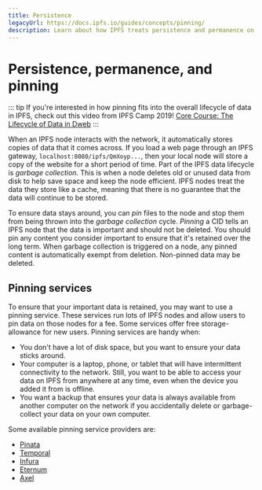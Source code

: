 ```yaml
---
title: Persistence
legacyUrl: https://docs.ipfs.io/guides/concepts/pinning/
description: Learn about how IPFS treats persistence and permanence on the web and how pinning can help keep data from being discarded.
---
```


# Persistence, permanence, and pinning

::: tip
If you're interested in how pinning fits into the overall lifecycle of data in IPFS, check out this video from IPFS Camp 2019! [Core Course: The Lifecycle of Data in Dweb](https://www.youtube.com/watch?v=fLUq0RkiTBA)
:::

When an IPFS node interacts with the network, it automatically stores copies of data that it comes across. If you load a web page through an IPFS gateway, `localhost:8080/ipfs/QmXoyp...`, then your local node will store a copy of the website for a short period of time. Part of the IPFS data lifecycle is _garbage collection_. This is when a node deletes old or unused data from disk to help save space and keep the node efficient. IPFS nodes treat the data they store like a cache, meaning that there is no guarantee that the data will continue to be stored.

To ensure data stays around, you can _pin_ files to the node and stop them from being thrown into the _garbage collection_ cycle. _Pinning_ a CID tells an IPFS node that the data is important and should not be deleted. You should pin any content you consider important to ensure that it's retained over the long term. When garbage collection is triggered on a node, any pinned content is automatically exempt from deletion. Non-pinned data may be deleted.

## Pinning services

To ensure that your important data is retained, you may want to use a pinning service. These services run lots of IPFS nodes and allow users to pin data on those nodes for a fee. Some services offer free storage-allowance for new users. Pinning services are handy when:

- You don't have a lot of disk space, but you want to ensure your data sticks around.
- Your computer is a laptop, phone, or tablet that will have intermittent connectivity to the network. Still, you want to be able to access your data on IPFS from anywhere at any time, even when the device you added it from is offline.
- You want a backup that ensures your data is always available from another computer on the network if you accidentally delete or garbage-collect your data on your own computer.

Some available pinning service providers are:

- [Pinata](https://pinata.cloud/)
- [Temporal](https://temporal.cloud/)
- [Infura](https://infura.io/)
- [Eternum](https://www.eternum.io/)
- [Axel](https://www.axel.org/blog/2019/07/23/qa-with-the-developers-of-axel-ipfs/)
